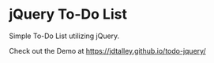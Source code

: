 # jQuery To-Do List

Simple To-Do List utilizing jQuery.

Check out the Demo at https://jdtalley.github.io/todo-jquery/
